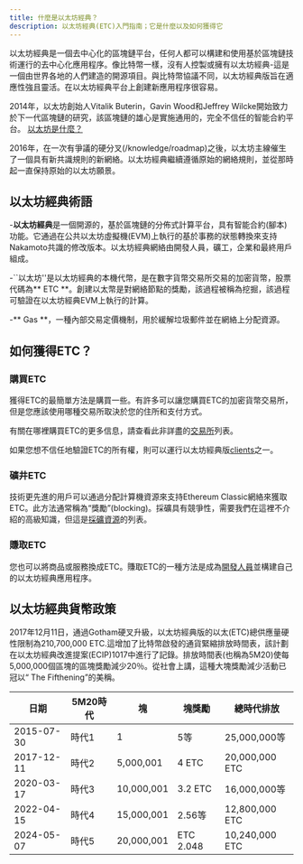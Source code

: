 ```yaml
---
title: 什麼是以太坊經典？
description: 以太坊經典(ETC)入門指南；它是什麼以及如何獲得它
---
```


以太坊經典是一個去中心化的區塊鏈平台，任何人都可以構建和使用基於區塊鏈技術運行的去中心化應用程序。像比特幣一樣，沒有人控製或擁有以太坊經典-這是一個由世界各地的人們建造的開源項目。與比特幣協議不同，以太坊經典版旨在適應性強且靈活。在以太坊經典平台上創建新應用程序很容易。

2014年，以太坊創始人Vitalik Buterin，Gavin Wood和Jeffrey Wilcke開始致力於下一代區塊鏈的研究，該區塊鏈的雄心是實施通用的，完全不信任的智能合約平台。 [以太坊是什麼？](https://ethereum.org/what-is-ethereum/)

2016年，在一次有爭議的硬分叉(/knowledge/roadmap)之後，以太坊主線催生了一個具有新共識規則的新網絡。以太坊經典繼續遵循原始的網絡規則，並從那時起一直保持原始的以太坊願景。

## 以太坊經典術語

-**以太坊經典**是一個開源的，基於區塊鏈的分佈式計算平台，具有智能合約(腳本)功能。它通過在公共以太坊虛擬機(EVM)上執行的基於事務的狀態轉換來支持Nakamoto共識的修改版本。以太坊經典網絡由開發人員，礦工，企業和最終用戶組成。

-``以太坊''是以太坊經典的本機代幣，是在數字貨幣交易所交易的加密貨幣，股票代碼為** ETC **。創建以太幣是對網絡節點的獎勵，該過程被稱為挖掘，該過程可驗證在以太坊經典EVM上執行的計算。

-** Gas **，一種內部交易定價機制，用於緩解垃圾郵件並在網絡上分配資源。

## 如何獲得ETC？

### 購買ETC

獲得ETC的最簡單方法是購買一些。有許多可以讓您購買ETC的加密貨幣交易所，但是您應該使用哪種交易所取決於您的住所和支付方式。

有關在哪裡購買ETC的更多信息，請查看此非詳盡的[交易所](/ecosystem/exchanges)列表。

如果您想不信任地驗證ETC的所有權，則可以運行以太坊經典版[clients](/development/clients)之一。

### 礦井ETC

技術更先進的用戶可以通過分配計算機資源來支持Ethereum Classic網絡來獲取ETC。此方法通常稱為“獎勵”(blocking)。採礦具有競爭性，需要我們在這裡不介紹的高級知識，但這是[採礦資源](/development/mining-resources)的列表。

### 賺取ETC

您也可以將商品或服務換成ETC。賺取ETC的一種方法是成為[開發人員](/開發人員)並構建自己的以太坊經典應用程序。

## 以太坊經典貨幣政策

2017年12月11日，通過Gotham硬叉升級，以太坊經典版的以太(ETC)總供應量硬性限制為210,700,000 ETC.這增加了比特幣啟發的通貨緊縮排放時間表，該計劃在以太坊經典改進提案(ECIP)1017中進行了記錄。排放時間表(也稱為5M20)使每5,000,000個區塊的區塊獎勵減少20％。從社會上講，這種大塊獎勵減少活動已冠以“ The Fifthening”的美稱。

日期| 5M20時代|塊|塊獎勵|總時代排放
-| -| -| -| -
2015-07-30 |時代1 | 1 | 5等| 25,000,000等
2017-12-11 |時代2 | 5,000,001 | 4 ETC | 20,000,000 ETC
2020-03-17 |時代3 | 10,000,001 | 3.2 ETC | 16,000,000等
2022-04-15 |時代4 | 15,000,001 | 2.56等| 12,800,000 ETC
2024-05-07 |時代5 | 20,000,001 | ETC 2.048 | 10,240,000 ETC
